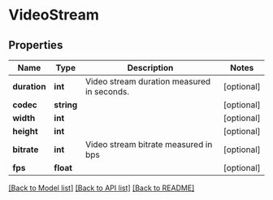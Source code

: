# VideoStream

## Properties
Name | Type | Description | Notes
------------ | ------------- | ------------- | -------------
**duration** | **int** | Video stream duration measured in seconds. | [optional] 
**codec** | **string** |  | [optional] 
**width** | **int** |  | [optional] 
**height** | **int** |  | [optional] 
**bitrate** | **int** | Video stream bitrate measured in bps | [optional] 
**fps** | **float** |  | [optional] 

[[Back to Model list]](../README.md#documentation-for-models) [[Back to API list]](../README.md#documentation-for-api-endpoints) [[Back to README]](../README.md)



